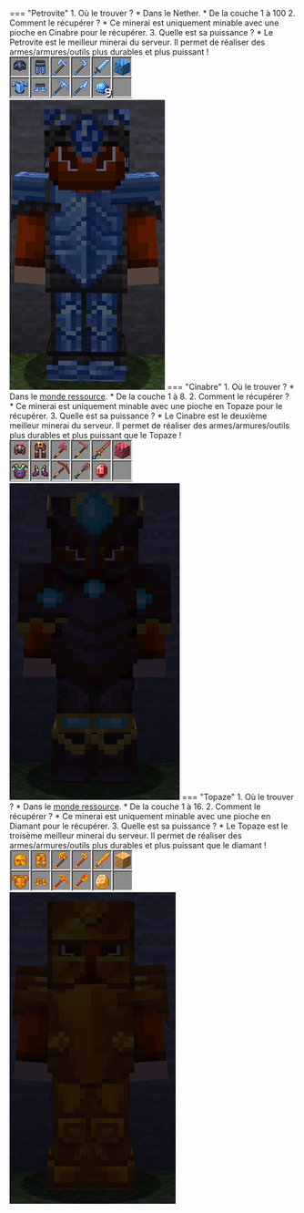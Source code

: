 === "Petrovite"
    1. Où le trouver ? 
        * Dans le Nether.
        * De la couche 1 à 100
    2. Comment le récupérer ?
        * Ce minerai est uniquement minable avec une pioche en Cinabre pour le récupérer.
    3. Quelle est sa puissance ?
        * Le Petrovite est le meilleur minerai du serveur. Il permet de réaliser des armes/armures/outils plus durables et plus puissant !
    ![Irezia](img/minerais/petrovite.png)  
    ![Irezia](img/minerais/petrovite_armor.png)
=== "Cinabre"
    1. Où le trouver ? 
        * Dans le [monde ressource](ressources.md).
        * De la couche 1 à 8.
    2. Comment le récupérer ?
        * Ce minerai est uniquement minable avec une pioche en Topaze pour le récupérer.
    3. Quelle est sa puissance ?
        * Le Cinabre est le deuxième meilleur minerai du serveur. Il permet de réaliser des armes/armures/outils plus durables et plus puissant que le Topaze !
    ![Irezia](img/minerais/cinabre.png)  
    ![Irezia](img/minerais/cinabre_armor.png)
=== "Topaze"
    1. Où le trouver ? 
        * Dans le [monde ressource](ressources.md).
        * De la couche 1 à 16.
    2. Comment le récupérer ?
        * Ce minerai est uniquement minable avec une pioche en Diamant pour le récupérer.
    3. Quelle est sa puissance ?
        * Le Topaze est le troisème meilleur minerai du serveur. Il permet de réaliser des armes/armures/outils plus durables et plus puissant que le diamant !
    ![Irezia](img/minerais/topaze.png)  
    ![Irezia](img/minerais/topaze_armor.png)